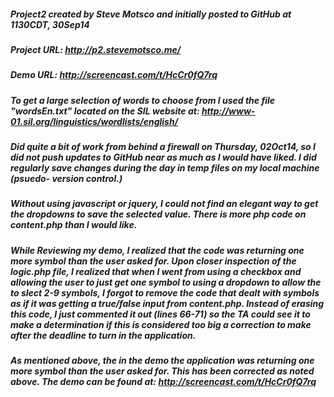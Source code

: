 ##### Project2 created by Steve Motsco and initially posted to GitHub at 1130CDT, 30Sep14

##### Project URL:  http://p2.stevemotsco.me/

##### Demo URL:  http://screencast.com/t/HcCr0fQ7rq

##### To get a large selection of words to choose from I used the file "wordsEn.txt" located on the SIL website at: http://www-01.sil.org/linguistics/wordlists/english/

##### Did quite a bit of work from behind a firewall on Thursday, 02Oct14, so I did not push updates to GitHub near as much as I would have liked.  I did regularly save changes during the day in temp files on my local machine (psuedo- version control.) 

##### Without using javascript or jquery, I could not find an elegant way to get the dropdowns to save the selected value.  There is more php code on content.php than I would like.

##### While Reviewing my demo, I realized that the code was returning one more symbol than the user asked for.  Upon closer inspection of the logic.php file, I realized that when I went from using a checkbox and allowing the user to just get one symbol to using a dropdown to allow the to slect 2-9 symbols, I forgot to remove the code that dealt with symbols as if it was getting a true/false input from content.php.  Instead of erasing this code, I just commented it out (lines 66-71) so the TA could see it to make a determination if this is considered too big a correction to make after the deadline to turn in the application.

##### As mentioned above, the in the demo the application was returning one more symbol than the user asked for.  This has been corrected as noted above.  The demo can be found at: http://screencast.com/t/HcCr0fQ7rq